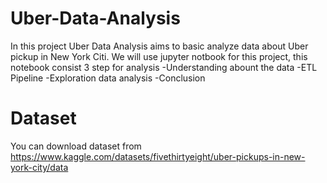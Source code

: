 # Uber-Data-Analysis
In this project Uber Data Analysis aims to basic analyze data about Uber pickup in New York Citi.
We will use jupyter notbook for this project, this notebook consist 3 step for analysis
-Understanding abount the data
-ETL Pipeline
-Exploration data analysis
-Conclusion 

# Dataset
You can download dataset from https://www.kaggle.com/datasets/fivethirtyeight/uber-pickups-in-new-york-city/data
